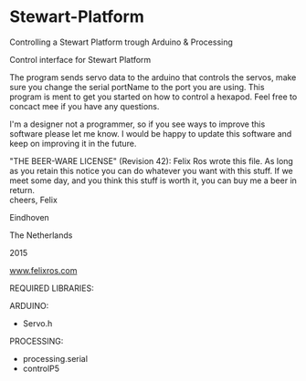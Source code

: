 # Stewart-Platform
Controlling a Stewart Platform trough Arduino &amp; Processing


Control interface for Stewart Platform

The program sends servo data to the arduino that controls the servos, make sure you change the serial portName to the port you are using.
This program is ment to get you started on how to control a hexapod. Feel free to concact mee if you have any questions.
 
I'm a designer not a programmer, so if you see ways to improve this software please let me know. I would be happy to update this software and keep on improving it in the future.
 
"THE BEER-WARE LICENSE" (Revision 42):
Felix Ros wrote this file.  As long as you retain this notice you can do whatever you want with this stuff. If we meet some day, and you think this stuff is worth it, you can buy me a beer in return.   
cheers, Felix
 
Eindhoven 

The Netherlands  

2015

www.felixros.com

REQUIRED LIBRARIES:

ARDUINO: 
* Servo.h

PROCESSING:
* processing.serial
* controlP5
